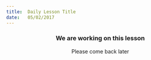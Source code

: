 ```yaml
---
title:  Daily Lesson Title
date:   05/02/2017
---
```


### <center>We are working on this lesson</center>
<center>Please come back later</center>